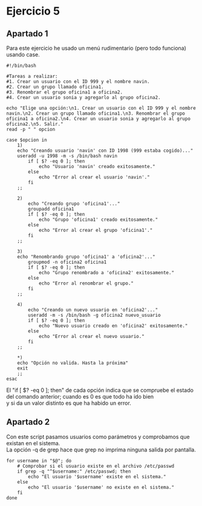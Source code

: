 # Ejercicio 5

## Apartado 1 
Para este ejercicio he usado un menú rudimentario (pero todo funciona) usando case. 
~~~
#!/bin/bash

#Tareas a realizar:
#1. Crear un usuario con el ID 999 y el nombre navin.
#2. Crear un grupo llamado oficina1.
#3. Renombrar el grupo oficina1 a oficina2.
#4. Crear un usuario sonia y agregarlo al grupo oficina2.

echo "Elige una opción:\n1. Crear un usuario con el ID 999 y el nombre navin.\n2. Crear un grupo llamado oficina1.\n3. Renombrar el grupo oficina1 a oficina2.\n4. Crear un usuario sonia y agregarlo al grupo oficina2.\n5. Salir." 
read -p " " opcion

case $opcion in
	1)
	echo "Creando usuario 'navin' con ID 1998 (999 estaba cogido)..."
	useradd -u 1998 -m -s /bin/bash navin
    	if [ $? -eq 0 ]; then
        	echo "Usuario 'navin' creado exitosamente."
    	else
        	echo "Error al crear el usuario 'navin'."
    	fi
	;;

	2)
    	echo "Creando grupo 'oficina1'..."
    	groupadd oficina1
    	if [ $? -eq 0 ]; then
        	echo "Grupo 'oficina1' creado exitosamente."
    	else
        	echo "Error al crear el grupo 'oficina1'."
    	fi
	;;

	3)
	echo "Renombrando grupo 'oficina1' a 'oficina2'..."
    	groupmod -n oficina2 oficina1
    	if [ $? -eq 0 ]; then
        	echo "Grupo renombrado a 'oficina2' exitosamente."
    	else
        	echo "Error al renombrar el grupo."
    	fi
	;;

	4)
    	echo "Creando un nuevo usuario en 'oficina2'..."
    	useradd -m -s /bin/bash -g oficina2 nuevo_usuario
    	if [ $? -eq 0 ]; then
        	echo "Nuevo usuario creado en 'oficina2' exitosamente."
    	else
        	echo "Error al crear el nuevo usuario."
    	fi
	;;

	*)
	echo "Opción no valida. Hasta la próxima"
	exit
	;;
esac
~~~
El "if [ $? -eq 0 ]; then" de cada opción indica que se compruebe el estado del comando anterior; cuando es 0 es que todo ha ido bien  
y si da un valor distinto es que ha habido un error. 


## Apartado 2
Con este script pasamos usuarios como parámetros y comprobamos que existan en el sistema.  
La opción -q de grep hace que grep no imprima ninguna salida por pantalla.
~~~
for username in "$@"; do
    # Comprobar si el usuario existe en el archivo /etc/passwd
    if grep -q "^$username:" /etc/passwd; then
        echo "El usuario '$username' existe en el sistema."
    else
        echo "El usuario '$username' no existe en el sistema."
    fi
done
~~~

